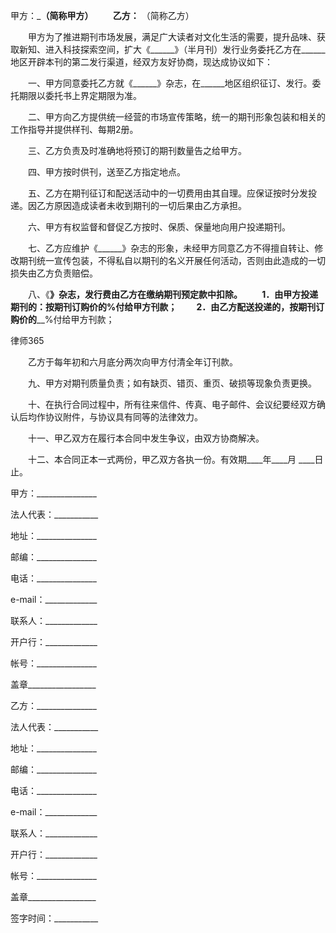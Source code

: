 
 甲方：_____________________（简称甲方）
　　乙方：____________________ （简称乙方）


　　甲方为了推进期刊市场发展，满足广大读者对文化生活的需要，提升品味、获取新知、进入科技探索空间，扩大《______》（半月刊）发行业务委托乙方在______地区开辟本刊的第二发行渠道，经双方友好协商，现达成协议如下：


　　一、甲方同意委托乙方就《______》杂志，在______地区组织征订、发行。委托期限以委托书上界定期限为准。


　　二、甲方向乙方提供统一经营的市场宣传策略，统一的期刊形象包装和相关的工作指导并提供样刊、每期2册。


　　三、乙方负责及时准确地将预订的期刊数量告之给甲方。


　　四、甲方按时供刊，送至乙方指定地点。


　　五、乙方在期刊征订和配送活动中的一切费用由其自理。应保证按时分发投递。因乙方原因造成读者未收到期刊的一切后果由乙方承担。


　　六、甲方有权监督和督促乙方按时、保质、保量地向用户投递期刊。


　　七、乙方应维护《______》杂志的形象，未经甲方同意乙方不得擅自转让、修改期刊统一宣传包装，不得私自以期刊的名义开展任何活动，否则由此造成的一切损失由乙方负责赔偿。


　　八、《______》杂志，发行费由乙方在缴纳期刊预定款中扣除。
　　1．由甲方投递期刊的：按期刊订购价的____%付给甲方刊款；
　　2．由乙方配送投递的，按期刊订购价的____%付给甲方刊款；




 
律师365






　　乙方于每年初和六月底分两次向甲方付清全年订刊款。




　　九、甲方对期刊质量负责；如有缺页、错页、重页、破损等现象负责更换。


　　十、在执行合同过程中，所有往来信件、传真、电子邮件、会议纪要经双方确认后均作协议附件，与协议具有同等的法律效力。


　　十一、甲乙双方在履行本合同中发生争议，由双方协商解决。


　　十二、本合同正本一式两份，甲乙双方各执一份。有效期____年____月 ____日止。


 



 甲方：_______________
 
法人代表：___________
 
地址：_______________
 
邮编：_______________
 
电话：_______________
 
e-mail：_____________
 
联系人：_____________
 
开户行：_____________
 
帐号：_______________
 
盖章_________________
 


 

  乙方：_______________
  
法人代表：___________
  
地址：_______________
  
邮编：_______________
  
电话：_______________
  
e-mail：_____________
  
联系人：_____________
  
开户行：_____________
  
帐号：_______________
  
盖章_________________
  


  

   签字时间：___________
   

 
   

 
   
 
    
 
    
 
     


     
 

     


     


     
 
 
    
 
   
 
  

 


